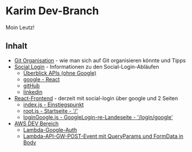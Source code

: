 # Karim Dev-Branch
Moin Leutz!

## Inhalt
- [Git Organisation](./git_strategie.md) - wie man sich auf Git organisieren könnte und Tipps
- [Social Login](./login) - Informationen zu den Social-Login-Abläufen
    - [Überblick APIs (ohne Google)](./login/login_apis.md)
    - [google - React](./login/google_auth.md)
    - [gitHub](./login/github_auth.md)
    - [linkedin](./login/linkedIn_auth.md)
- [React-Frontend](./frontend-server) - derzeit mit social-login über google und 2 Seiten
    - [index.js - Einstiegspunkt](./frontend-server/client/src/index.js)
    - [root.js - Startseite - '/'](./frontend-server/client/src/routes/root.js)
    - [loginGoogle.js - GoogleLogin-re-Landeseite - '/login/google' ](./frontend-server/client/src/routes/loginGoogle.js)
- [AWS DEV Bereich](./aws/README.md)
    - [Lambda-Google-Auth](./aws/local_dev/lambda-google-auth/hello-world/app.mjs)
    - [Lambda-API-GW-POST-Event mit QueryParams und FormData in Body](./aws/events/apigw-FormData-QueryParams.object)